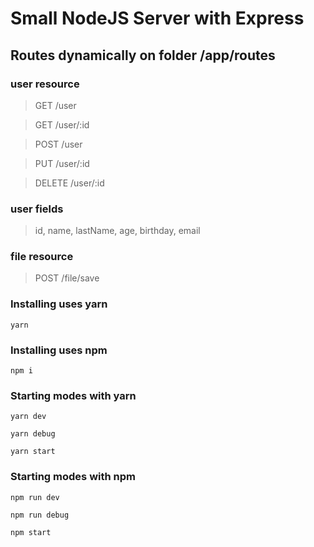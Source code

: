 # Small NodeJS Server with Express

## Routes dynamically on folder /app/routes

### user resource

> GET /user

> GET /user/:id

> POST /user

> PUT /user/:id

> DELETE /user/:id

### user fields 

> id, name, lastName, age, birthday, email

### file resource

> POST /file/save

### Installing uses yarn

```terminal
yarn 
```

### Installing uses npm

```terminal
npm i 
```

### Starting modes with yarn

```terminal
yarn dev
```

```terminal
yarn debug
```

```terminal
yarn start
```

### Starting modes with npm

```terminal
npm run dev
```

```terminal
npm run debug
```

```terminal
npm start
```
